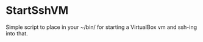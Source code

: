 StartSshVM
==========

Simple script to place in your ~/bin/ for starting a VirtualBox vm and ssh-ing into that. 
